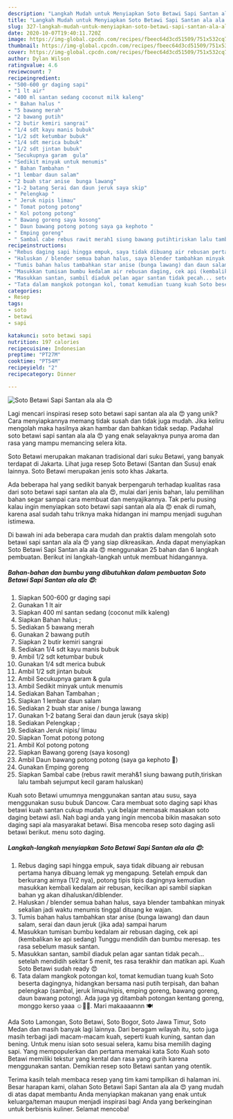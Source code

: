 ```yaml
---
description: "Langkah Mudah untuk Menyiapkan Soto Betawi Sapi Santan ala ala 😍 yang Enak"
title: "Langkah Mudah untuk Menyiapkan Soto Betawi Sapi Santan ala ala 😍 yang Enak"
slug: 327-langkah-mudah-untuk-menyiapkan-soto-betawi-sapi-santan-ala-ala-yang-enak
date: 2020-10-07T19:40:11.720Z
image: https://img-global.cpcdn.com/recipes/fbeec64d3cd51509/751x532cq70/soto-betawi-sapi-santan-ala-ala-😍-foto-resep-utama.jpg
thumbnail: https://img-global.cpcdn.com/recipes/fbeec64d3cd51509/751x532cq70/soto-betawi-sapi-santan-ala-ala-😍-foto-resep-utama.jpg
cover: https://img-global.cpcdn.com/recipes/fbeec64d3cd51509/751x532cq70/soto-betawi-sapi-santan-ala-ala-😍-foto-resep-utama.jpg
author: Dylan Wilson
ratingvalue: 4.6
reviewcount: 7
recipeingredient:
- "500-600 gr daging sapi"
- "1 lt air"
- "400 ml santan sedang coconut milk kaleng"
- " Bahan halus "
- "5 bawang merah"
- "2 bawang putih"
- "2 butir kemiri sangrai"
- "1/4 sdt kayu manis bubuk"
- "1/2 sdt ketumbar bubuk"
- "1/4 sdt merica bubuk"
- "1/2 sdt jintan bubuk"
- "Secukupnya garam  gula"
- "Sedikit minyak untuk menumis"
- " Bahan Tambahan "
- "1 lembar daun salam"
- "2 buah star anise  bunga lawang"
- "1-2 batang Serai dan daun jeruk saya skip"
- " Pelengkap "
- " Jeruk nipis limau"
- " Tomat potong potong"
- " Kol potong potong"
- " Bawang goreng saya kosong"
- " Daun bawang potong potong saya ga kephoto "
- " Emping goreng"
- " Sambal cabe rebus rawit merah1 siung bawang putihtiriskan lalu tambah sejumput kecil garam haluskan"
recipeinstructions:
- "Rebus daging sapi hingga empuk, saya tidak dibuang air rebusan pertama hanya dibuang lemak yg mengapung. Setelah empuk dan berkurang airnya (1/2 nya), potong tipis tipis dagingnya kemudian masukkan kembali kedalam air rebusan, kecilkan api sambil siapkan bahan yg akan dihaluskan/diblender."
- "Haluskan / blender semua bahan halus, saya blender tambahkan minyak sekalian jadi waktu menumis tinggal dituang ke wajan."
- "Tumis bahan halus tambahkan star anise (bunga lawang) dan daun salam, serai dan daun jeruk (jika ada) sampai harum"
- "Masukkan tumisan bumbu kedalam air rebusan daging, cek api (kembalikan ke api sedang) Tunggu mendidih dan bumbu meresap. tes rasa sebelum masuk santan."
- "Masukkan santan, sambil diaduk pelan agar santan tidak pecah... setelah mendidih sekitar 5 menit, tes rasa terakhir dan matikan api. Kuah Soto Betawi sudah ready 😍"
- "Tata dalam mangkok potongan kol, tomat kemudian tuang kuah Soto beserta dagingnya, hidangkan bersama nasi putih terpisah, dan bahan pelengkap (sambal, jeruk limau/nipis, emping goreng, bawang goreng, daun bawang potong). Ada juga yg ditambah potongan kentang goreng, monggo kerso yaaa ☺️🙏🏻. Mari makaaaannn 🍽"
categories:
- Resep
tags:
- soto
- betawi
- sapi

katakunci: soto betawi sapi 
nutrition: 197 calories
recipecuisine: Indonesian
preptime: "PT27M"
cooktime: "PT54M"
recipeyield: "2"
recipecategory: Dinner

---
```



![Soto Betawi Sapi Santan ala ala 😍](https://img-global.cpcdn.com/recipes/fbeec64d3cd51509/751x532cq70/soto-betawi-sapi-santan-ala-ala-😍-foto-resep-utama.jpg)

Lagi mencari inspirasi resep soto betawi sapi santan ala ala 😍 yang unik? Cara menyiapkannya memang tidak susah dan tidak juga mudah. Jika keliru mengolah maka hasilnya akan hambar dan bahkan tidak sedap. Padahal soto betawi sapi santan ala ala 😍 yang enak selayaknya punya aroma dan rasa yang mampu memancing selera kita.

Soto Betawi merupakan makanan tradisional dari suku Betawi, yang banyak terdapat di Jakarta. Lihat juga resep Soto Betawi (Santan dan Susu) enak lainnya. Soto Betawi merupakan jenis soto khas Jakarta.

Ada beberapa hal yang sedikit banyak berpengaruh terhadap kualitas rasa dari soto betawi sapi santan ala ala 😍, mulai dari jenis bahan, lalu pemilihan bahan segar sampai cara membuat dan menyajikannya. Tak perlu pusing kalau ingin menyiapkan soto betawi sapi santan ala ala 😍 enak di rumah, karena asal sudah tahu triknya maka hidangan ini mampu menjadi suguhan istimewa.


Di bawah ini ada beberapa cara mudah dan praktis dalam mengolah soto betawi sapi santan ala ala 😍 yang siap dikreasikan. Anda dapat menyiapkan Soto Betawi Sapi Santan ala ala 😍 menggunakan 25 bahan dan 6 langkah pembuatan. Berikut ini langkah-langkah untuk membuat hidangannya.

<!--inarticleads1-->

##### Bahan-bahan dan bumbu yang dibutuhkan dalam pembuatan Soto Betawi Sapi Santan ala ala 😍:

1. Siapkan 500-600 gr daging sapi
1. Gunakan 1 lt air
1. Siapkan 400 ml santan sedang (coconut milk kaleng)
1. Siapkan  Bahan halus ;
1. Sediakan 5 bawang merah
1. Gunakan 2 bawang putih
1. Siapkan 2 butir kemiri sangrai
1. Sediakan 1/4 sdt kayu manis bubuk
1. Ambil 1/2 sdt ketumbar bubuk
1. Gunakan 1/4 sdt merica bubuk
1. Ambil 1/2 sdt jintan bubuk
1. Ambil Secukupnya garam &amp; gula
1. Ambil Sedikit minyak untuk menumis
1. Sediakan  Bahan Tambahan ;
1. Siapkan 1 lembar daun salam
1. Sediakan 2 buah star anise / bunga lawang
1. Gunakan 1-2 batang Serai dan daun jeruk (saya skip)
1. Sediakan  Pelengkap ;
1. Sediakan  Jeruk nipis/ limau
1. Siapkan  Tomat potong potong
1. Ambil  Kol potong potong
1. Siapkan  Bawang goreng (saya kosong)
1. Ambil  Daun bawang potong potong (saya ga kephoto 🙈)
1. Gunakan  Emping goreng
1. Siapkan  Sambal cabe (rebus rawit merah&amp;1 siung bawang putih,tiriskan lalu tambah sejumput kecil garam haluskan)


Kuah soto Betawi umumnya menggunakan santan atau susu, saya menggunakan susu bubuk Dancow. Cara membuat soto daging sapi khas betawi kuah santan cukup mudah. yuk belajar memasak masakan soto daging betawi asli. Nah bagi anda yang ingin mencoba bikin masakan soto daging sapi ala masyarakat betawi. Bisa mencoba resep soto daging asli betawi berikut. menu soto daging. 

<!--inarticleads2-->

##### Langkah-langkah menyiapkan Soto Betawi Sapi Santan ala ala 😍:

1. Rebus daging sapi hingga empuk, saya tidak dibuang air rebusan pertama hanya dibuang lemak yg mengapung. Setelah empuk dan berkurang airnya (1/2 nya), potong tipis tipis dagingnya kemudian masukkan kembali kedalam air rebusan, kecilkan api sambil siapkan bahan yg akan dihaluskan/diblender.
1. Haluskan / blender semua bahan halus, saya blender tambahkan minyak sekalian jadi waktu menumis tinggal dituang ke wajan.
1. Tumis bahan halus tambahkan star anise (bunga lawang) dan daun salam, serai dan daun jeruk (jika ada) sampai harum
1. Masukkan tumisan bumbu kedalam air rebusan daging, cek api (kembalikan ke api sedang) Tunggu mendidih dan bumbu meresap. tes rasa sebelum masuk santan.
1. Masukkan santan, sambil diaduk pelan agar santan tidak pecah... setelah mendidih sekitar 5 menit, tes rasa terakhir dan matikan api. Kuah Soto Betawi sudah ready 😍
1. Tata dalam mangkok potongan kol, tomat kemudian tuang kuah Soto beserta dagingnya, hidangkan bersama nasi putih terpisah, dan bahan pelengkap (sambal, jeruk limau/nipis, emping goreng, bawang goreng, daun bawang potong). Ada juga yg ditambah potongan kentang goreng, monggo kerso yaaa ☺️🙏🏻. Mari makaaaannn 🍽


Ada Soto Lamongan, Soto Betawi, Soto Bogor, Soto Jawa Timur, Soto Medan dan masih banyak lagi lainnya. Dari beragam wilayah itu, soto juga masih terbagi jadi macam-macam kuah, seperti kuah kuning, santan dan bening. Untuk menu isian soto sesuai selera, kamu bisa memilih daging sapi. Yang mempopulerkan dan pertama memakai kata Soto Kuah soto Betawi memiliki tekstur yang kental dan rasa yang gurih karena menggunakan santan. Demikian resep soto Betawi santan yang otentik. 

Terima kasih telah membaca resep yang tim kami tampilkan di halaman ini. Besar harapan kami, olahan Soto Betawi Sapi Santan ala ala 😍 yang mudah di atas dapat membantu Anda menyiapkan makanan yang enak untuk keluarga/teman maupun menjadi inspirasi bagi Anda yang berkeinginan untuk berbisnis kuliner. Selamat mencoba!
